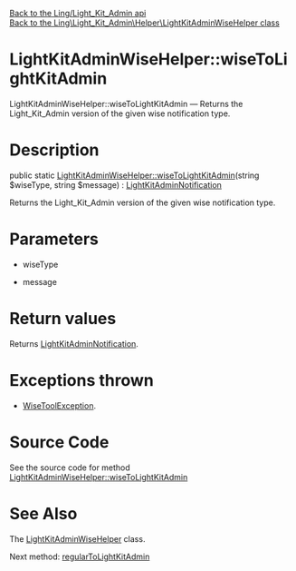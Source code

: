 [Back to the Ling/Light_Kit_Admin api](https://github.com/lingtalfi/Light_Kit_Admin/blob/master/doc/api/Ling/Light_Kit_Admin.md)<br>
[Back to the Ling\Light_Kit_Admin\Helper\LightKitAdminWiseHelper class](https://github.com/lingtalfi/Light_Kit_Admin/blob/master/doc/api/Ling/Light_Kit_Admin/Helper/LightKitAdminWiseHelper.md)


LightKitAdminWiseHelper::wiseToLightKitAdmin
================



LightKitAdminWiseHelper::wiseToLightKitAdmin — Returns the Light_Kit_Admin version of the given wise notification type.




Description
================


public static [LightKitAdminWiseHelper::wiseToLightKitAdmin](https://github.com/lingtalfi/Light_Kit_Admin/blob/master/doc/api/Ling/Light_Kit_Admin/Helper/LightKitAdminWiseHelper/wiseToLightKitAdmin.md)(string $wiseType, string $message) : [LightKitAdminNotification](https://github.com/lingtalfi/Light_Kit_Admin/blob/master/doc/api/Ling/Light_Kit_Admin/Notification/LightKitAdminNotification.md)




Returns the Light_Kit_Admin version of the given wise notification type.




Parameters
================


- wiseType

    

- message

    


Return values
================

Returns [LightKitAdminNotification](https://github.com/lingtalfi/Light_Kit_Admin/blob/master/doc/api/Ling/Light_Kit_Admin/Notification/LightKitAdminNotification.md).


Exceptions thrown
================

- [WiseToolException](https://github.com/lingtalfi/WiseTool/blob/master/doc/api/Ling/WiseTool/Exception/WiseToolException.md).&nbsp;







Source Code
===========
See the source code for method [LightKitAdminWiseHelper::wiseToLightKitAdmin](https://github.com/lingtalfi/Light_Kit_Admin/blob/master/Helper/LightKitAdminWiseHelper.php#L22-L37)


See Also
================

The [LightKitAdminWiseHelper](https://github.com/lingtalfi/Light_Kit_Admin/blob/master/doc/api/Ling/Light_Kit_Admin/Helper/LightKitAdminWiseHelper.md) class.

Next method: [regularToLightKitAdmin](https://github.com/lingtalfi/Light_Kit_Admin/blob/master/doc/api/Ling/Light_Kit_Admin/Helper/LightKitAdminWiseHelper/regularToLightKitAdmin.md)<br>

